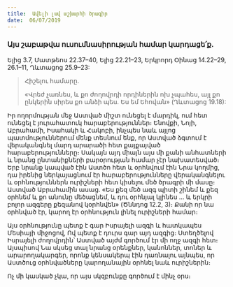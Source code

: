 ```yaml
---
title:  Ավելի լավ աշխարհի ծրագիր
date:  06/07/2019
---
```


### Այս շաբաթվա ուսումնասիրության համար կարդացե՛ք.
Ելից 3.7, Մատթեոս 22.37–40, Ելից 22.21–23, Երկրորդ Օինաց 14.22–29, 26.1–11, Ղևտացոց 25.9–23:

> <p>Հիշելու համարը.<p>
> «Վրեժ չառնես, և քո ժողովրդի որդիներին ոխ չպահես, այլ քո ընկերին սիրես քո անձի պես. Ես եմ Եհովան» (Ղևտացոց 19.18):

Իր ողորմության մեջ Աստված միշտ ունեցել է մարդիկ, ում հետ ունեցել է յուրահատուկ հարաբերություններ։ Ենովքի, Նոյի, Աբրահամի, Իսահակի և Հակոբի, ինչպես նաև այլոց պատմություններում մենք տեսնում ենք, որ Աստված ձգտում է վերականգնել մարդ արարածի հետ քայքայված հարաբերությունները։ Սակայն այդ միայն այս մի քանի անհատների և նրանց ընտանիքների բարօրության համար չէր նախատեսված։ Երբ նրանք կապված էին Աստծո հետ և օրհնվում էին Նրա կողմից, դա իրենից ներկայացնում էր հարաբերությունները վերականգնելու և օրհնություններն ուրիշների հետ կիսելու մեծ ծրագրի մի մասը։ Աստված Աբրահամին ասաց. «Ես քեզ մեծ ազգ պիտի շինեմ և քեզ օրհնեմ և քո անունը մեծացնեմ, և դու օրհնյալ կլինես ... և երկրի բոլոր ազգերը քեզանով կօրհնվեն» (Ծննդոց 12.2, 3)։ Քանի որ նա օրհնված էր, կարող էր օրհնություն լինել ուրիշների համար։

Այս օրհնությունը պետք է գար Իսրայելի ազգի և հատկապես Մեսիայի միջոցով, Ով պետք է դուրս գար այդ ազգից։ Ստեղծելով Իսրայելի ժողովրդին՝ Աստված այժմ գործում էր մի ողջ ազգի հետ։ Այսպիսով Նա սկսեց տալ նրանց օրենքներ, կանոններ, տոներ և արարողակարգեր, որոնք կենսակերպ էին դառնալու այնպես, որ Աստծուց օրհնվածները կարողանային օրհնել նաև ուրիշներին։

Ոչ մի կասկած չկա, որ այս սկզբունքը գործում է մինչ օրս։